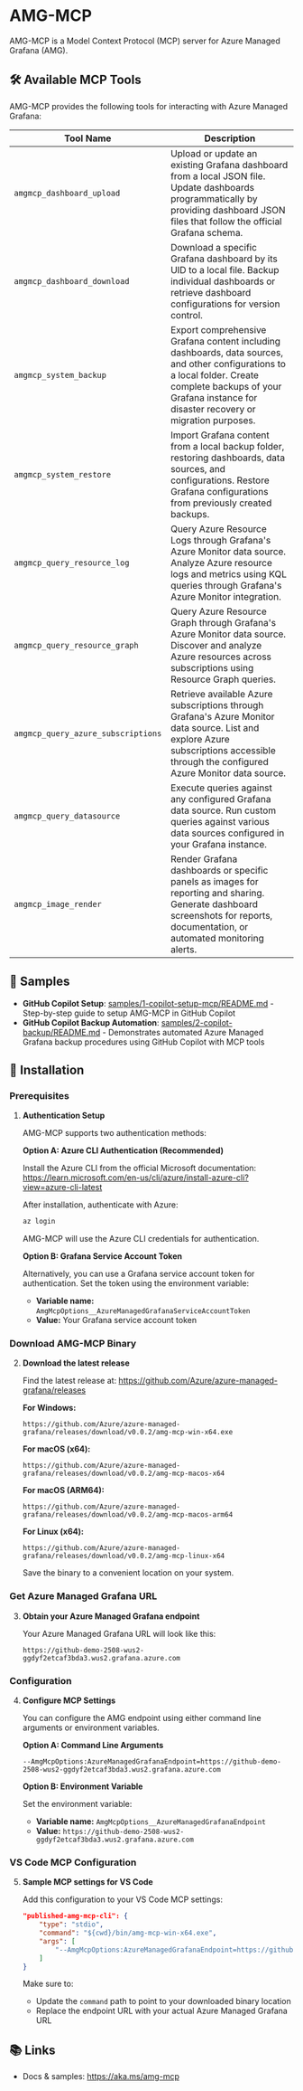 # AMG-MCP

AMG-MCP is a Model Context Protocol (MCP) server for Azure Managed Grafana (AMG). 

## 🛠️ Available MCP Tools

AMG-MCP provides the following tools for interacting with Azure Managed Grafana:

| Tool Name | Description |
|-----------|-------------|
| `amgmcp_dashboard_upload` | Upload or update an existing Grafana dashboard from a local JSON file. Update dashboards programmatically by providing dashboard JSON files that follow the official Grafana schema. |
| `amgmcp_dashboard_download` | Download a specific Grafana dashboard by its UID to a local file. Backup individual dashboards or retrieve dashboard configurations for version control. |
| `amgmcp_system_backup` | Export comprehensive Grafana content including dashboards, data sources, and other configurations to a local folder. Create complete backups of your Grafana instance for disaster recovery or migration purposes. |
| `amgmcp_system_restore` | Import Grafana content from a local backup folder, restoring dashboards, data sources, and configurations. Restore Grafana configurations from previously created backups. |
| `amgmcp_query_resource_log` | Query Azure Resource Logs through Grafana's Azure Monitor data source. Analyze Azure resource logs and metrics using KQL queries through Grafana's Azure Monitor integration. |
| `amgmcp_query_resource_graph` | Query Azure Resource Graph through Grafana's Azure Monitor data source. Discover and analyze Azure resources across subscriptions using Resource Graph queries. |
| `amgmcp_query_azure_subscriptions` | Retrieve available Azure subscriptions through Grafana's Azure Monitor data source. List and explore Azure subscriptions accessible through the configured Azure Monitor data source. |
| `amgmcp_query_datasource` | Execute queries against any configured Grafana data source. Run custom queries against various data sources configured in your Grafana instance. |
| `amgmcp_image_render` | Render Grafana dashboards or specific panels as images for reporting and sharing. Generate dashboard screenshots for reports, documentation, or automated monitoring alerts. |

## 🔬 Samples

- **GitHub Copilot Setup**: [samples/1-copilot-setup-mcp/README.md](samples/1-copilot-setup-mcp/README.md) - Step-by-step guide to setup AMG-MCP in GitHub Copilot
- **GitHub Copilot Backup Automation**: [samples/2-copilot-backup/README.md](samples/2-copilot-backup/README.md) - Demonstrates automated Azure Managed Grafana backup procedures using GitHub Copilot with MCP tools

## 🚀 Installation

### Prerequisites

1. **Authentication Setup**
   
   AMG-MCP supports two authentication methods:
   
   **Option A: Azure CLI Authentication (Recommended)**
   
   Install the Azure CLI from the official Microsoft documentation:
   https://learn.microsoft.com/en-us/cli/azure/install-azure-cli?view=azure-cli-latest
   
   After installation, authenticate with Azure:
   ```bash
   az login
   ```
   
   AMG-MCP will use the Azure CLI credentials for authentication.
   
   **Option B: Grafana Service Account Token**
   
   Alternatively, you can use a Grafana service account token for authentication. Set the token using the environment variable:
   - **Variable name:** `AmgMcpOptions__AzureManagedGrafanaServiceAccountToken`
   - **Value:** Your Grafana service account token

### Download AMG-MCP Binary

2. **Download the latest release**
   
   Find the latest release at: https://github.com/Azure/azure-managed-grafana/releases
   
   **For Windows:**
   ```
   https://github.com/Azure/azure-managed-grafana/releases/download/v0.0.2/amg-mcp-win-x64.exe
   ```
   
   **For macOS (x64):**
   ```
   https://github.com/Azure/azure-managed-grafana/releases/download/v0.0.2/amg-mcp-macos-x64
   ```
   
   **For macOS (ARM64):**
   ```
   https://github.com/Azure/azure-managed-grafana/releases/download/v0.0.2/amg-mcp-macos-arm64
   ```
   
   **For Linux (x64):**
   ```
   https://github.com/Azure/azure-managed-grafana/releases/download/v0.0.2/amg-mcp-linux-x64
   ```
   
   Save the binary to a convenient location on your system.

### Get Azure Managed Grafana URL

3. **Obtain your Azure Managed Grafana endpoint**
   
   Your Azure Managed Grafana URL will look like this:
   ```
   https://github-demo-2508-wus2-ggdyf2etcaf3bda3.wus2.grafana.azure.com
   ```

### Configuration

4. **Configure MCP Settings**
   
   You can configure the AMG endpoint using either command line arguments or environment variables.
   
   **Option A: Command Line Arguments**
   ```
   --AmgMcpOptions:AzureManagedGrafanaEndpoint=https://github-demo-2508-wus2-ggdyf2etcaf3bda3.wus2.grafana.azure.com
   ```
   
   **Option B: Environment Variable**
   
   Set the environment variable:
   - **Variable name:** `AmgMcpOptions__AzureManagedGrafanaEndpoint`
   - **Value:** `https://github-demo-2508-wus2-ggdyf2etcaf3bda3.wus2.grafana.azure.com`

### VS Code MCP Configuration

5. **Sample MCP settings for VS Code**
   
   Add this configuration to your VS Code MCP settings:
   
   ```json
   "published-amg-mcp-cli": {
       "type": "stdio",
       "command": "${cwd}/bin/amg-mcp-win-x64.exe",
       "args": [
           "--AmgMcpOptions:AzureManagedGrafanaEndpoint=https://github-demo-2508-wus2-ggdyf2etcaf3bda3.wus2.grafana.azure.com"
       ]
   }
   ```
   
   Make sure to:
   - Update the `command` path to point to your downloaded binary location
   - Replace the endpoint URL with your actual Azure Managed Grafana URL

## 📚 Links

- Docs & samples: https://aka.ms/amg-mcp
